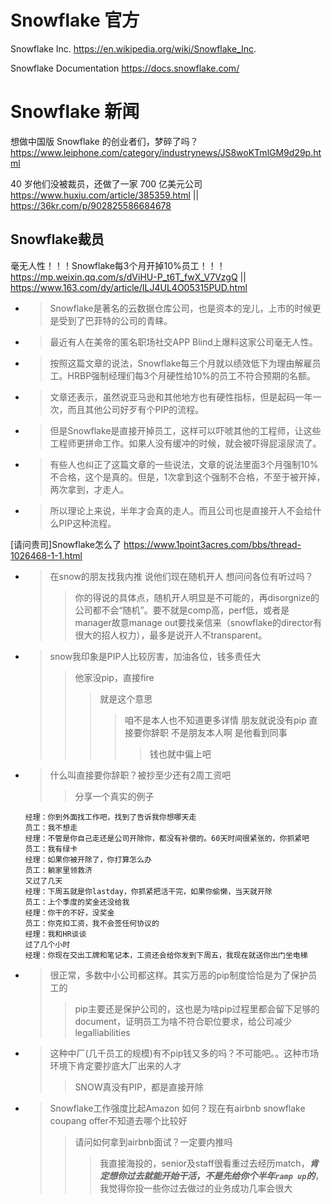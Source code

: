 
# Snowflake 官方

Snowflake Inc. https://en.wikipedia.org/wiki/Snowflake_Inc.

Snowflake Documentation https://docs.snowflake.com/

# Snowflake 新闻

想做中国版 Snowflake 的创业者们，梦碎了吗？ https://www.leiphone.com/category/industrynews/JS8woKTmlGM9d29p.html

40 岁他们没被裁员，还做了一家 700 亿美元公司 https://www.huxiu.com/article/385359.html || https://36kr.com/p/902825586684678

## Snowflake裁员

毫无人性！！！Snowflake每3个月开掉10%员工！！！ https://mp.weixin.qq.com/s/dViHU-P_t6T_fwX_V7VzgQ || https://www.163.com/dy/article/ILJ4UL4O05315PUD.html
- > Snowflake是著名的云数据仓库公司，也是资本的宠儿，上市的时候更是受到了巴菲特的公司的青睐。
- > 最近有人在美帝的匿名职场社交APP Blind上爆料这家公司毫无人性。
- > 按照这篇文章的说法，Snowflake每三个月就以绩效低下为理由解雇员工。HRBP强制经理们每3个月硬性给10%的员工不符合预期的名额。
- > 文章还表示，虽然说亚马逊和其他地方也有硬性指标，但是起码一年一次，而且其他公司好歹有个PIP的流程。
- > 但是Snowflake是直接开掉员工，这样可以吓唬其他的工程师，让这些工程师更拼命工作。如果人没有缓冲的时候，就会被吓得屁滚尿流了。
- > 有些人也纠正了这篇文章的一些说法，文章的说法里面3个月强制10%不合格，这个是真的。但是，1次拿到这个强制不合格，不至于被开掉，两次拿到，才走人。
- > 所以理论上来说，半年才会真的走人。而且公司也是直接开人不会给什么PIP这种流程。

[请问贵司]Snowflake怎么了 https://www.1point3acres.com/bbs/thread-1026468-1-1.html
- > 在snow的朋友找我内推 说他们现在随机开人 想问问各位有听过吗？
  >> 你的得说的具体点，随机开人明显是不可能的，再disorgnize的公司都不会“随机”。要不就是comp高，perf低，或者是manager故意manage out要找亲信来（snowflake的director有很大的招人权力），最多是说开人不transparent。
- > snow我印象是PIP人比较厉害，加油各位，钱多责任大
  >> 他家没pip，直接fire
  >>> 就是这个意思
  >>>> 咱不是本人也不知道更多详情 朋友就说没有pip 直接要你辞职 不是朋友本人啊 是他看到同事 
  >>>>> 钱也就中偏上吧
- > 什么叫直接要你辞职？被抄至少还有2周工资吧
  >> 分享一个真实的例子
  ```console
  经理：你到外面找工作吧，找到了告诉我你想哪天走
  员工：我不想走
  经理：不管是你自己走还是公司开除你，都没有补偿的。60天时间很紧张的，你抓紧吧
  员工：我有绿卡
  经理：如果你被开除了，你打算怎么办
  员工：躺家里领救济
  又过了几天
  经理：下周五就是你lastday，你抓紧把活干完，如果你偷懒，当天就开除
  员工：上个季度的奖金还没给我
  经理：你干的不好，没奖金
  员工：你克扣工资，我不会签任何协议的
  经理：我和HR谈谈
  过了几个小时
  经理：你现在交出工牌和笔记本，工资还会给你发到下周五，我现在就送你出门坐电梯
  ```
- > 很正常，多数中小公司都这样。其实万恶的pip制度恰恰是为了保护员工的
  >> pip主要还是保护公司的，这也是为啥pip过程里都会留下足够的document，证明员工为啥不符合职位要求，给公司减少legalliabilities
- > 这种中厂(几千员工的规模)有不pip钱又多的吗？不可能吧。。这种市场环境下肯定要抄底大厂出来的人才
  >> SNOW真没有PIP，都是直接开除
- > Snowflake工作强度比起Amazon 如何？现在有airbnb snowflake coupang offer不知道去哪个比较好
  >> 请问如何拿到airbnb面试？一定要内推吗
  >>> 我直接海投的，senior及staff很看重过去经历match，***肯定想你过去就能开始干活，不是先给你个半年`ramp up`的***，我觉得你投一些你过去做过的业务成功几率会很大
